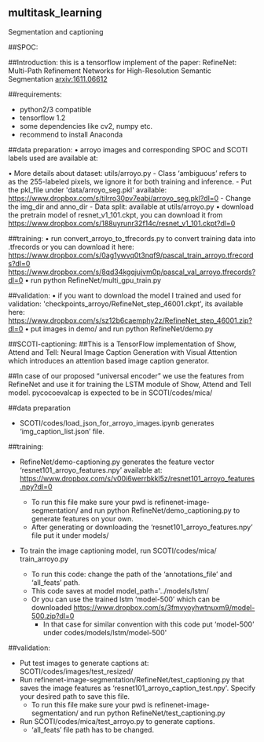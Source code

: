 ## multitask_learning
Segmentation and captioning

##SPOC: 

##Introduction:
this is a tensorflow implement of the paper: RefineNet: Multi-Path Refinement Networks for High-Resolution Semantic Segmentation [arxiv:1611.06612](https://arxiv.org/abs/1611.06612)


##requirements:
-	python2/3 compatible
-	tensorflow 1.2
-	some dependencies like cv2, numpy etc. 
-	recommend to install Anaconda

##data preparation:
•	arroyo images and corresponding SPOC and SCOTI labels used are available at: 

•	More details about dataset: 
	utils/arroyo.py 
  	- Class ‘ambiguous’ refers to as the 255-labeled pixels, we ignore it for both training and inference.
	- Put the pkl_file under 'data/arroyo_seg.pkl' available: 
	https://www.dropbox.com/s/tilrro30pv7eabj/arroyo_seg.pkl?dl=0
	- Change the img_dir and anno_dir
	- Data split: available at utils/arroyo.py 
•	download the pretrain model of resnet_v1_101.ckpt, you can download it from 		         https://www.dropbox.com/s/188uyrunr32f14c/resnet_v1_101.ckpt?dl=0

##training:
•	run convert_arroyo_to_tfrecords.py to convert training data into .tfrecords or you can download it here: 
https://www.dropbox.com/s/0ag1ywvq0t3nqf9/pascal_train_arroyo.tfrecords?dl=0 https://www.dropbox.com/s/8qd34kgqjujvm0p/pascal_val_arroyo.tfrecords?dl=0
•	run python RefineNet/multi_gpu_train.py 


##validation:
•	if you want to download the model I trained and used for validation: 'checkpoints_arroyo/RefineNet_step_46001.ckpt', its available here:  https://www.dropbox.com/s/sz12b6caemphy2z/RefineNet_step_46001.zip?dl=0
•	put images in demo/ and run python RefineNet/demo.py



##SCOTI-captioning:
##This is a TensorFlow implementation of Show, Attend and Tell: Neural Image Caption Generation with Visual Attention which introduces an attention based image caption generator.

##In case of our proposed “universal encoder” we use the features from RefineNet and use it for training the LSTM module of Show, Attend and Tell model.
pycocoevalcap is expected to be in SCOTI/codes/mica/

##data preparation
- SCOTI/codes/load_json_for_arroyo_images.ipynb generates ‘img_caption_list.json’ file.

##training:
- RefineNet/demo-captioning.py generates the feature vector ‘resnet101_arroyo_features.npy’ available at: https://www.dropbox.com/s/v00i6werrbkkl5z/resnet101_arroyo_features.npy?dl=0
	- To run this file make sure your pwd is refinenet-image-segmentation/ and run python RefineNet/demo_captioning.py to generate features on your own.
	- After generating or downloading the ‘resnet101_arroyo_features.npy’ file put it under models/

- To train the image captioning model, run SCOTI/codes/mica/ train_arroyo.py

	- To run this code: change the path of the ‘annotations_file’ and ‘all_feats’ path.
	- This code saves at model model_path='../models/lstm/
	- Or you can use the trained lstm ‘model-500’ which can be downloaded https://www.dropbox.com/s/3fmvyoyhwtnuxm9/model-500.zip?dl=0
		- In that case for similar convention with this code put ‘model-500’ under codes/models/lstm/model-500'

##validation:
-	Put test images to generate captions at: SCOTI/codes/images/test_resized/
-	Run refinenet-image-segmentation/RefineNet/test_captioning.py that saves the image features as ‘resnet101_arroyo_caption_test.npy'. Specify your desired path to save this file. 
	- To run this file make sure your pwd is refinenet-image-segmentation/ and run python RefineNet/test_captioning.py 
-	Run SCOTI/codes/mica/test_arroyo.py to generate captions. 
	- ‘all_feats’ file path has to be changed.



